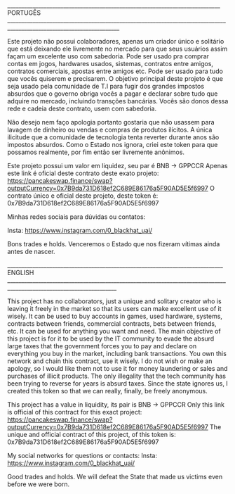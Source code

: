 ____________________________________________________________________________ PORTUGÊS ______________________________________________________________________________________________________________________


Este projeto não possui colaboradores, apenas um criador único e solitário que está deixando ele livremente no mercado para que seus usuários assim façam um excelente uso com sabedoria.
Pode ser usado pra comprar contas em jogos, hardwares usados, sistemas, contratos entre amigos, contratos comerciais, apostas entre amigos etc. Pode ser usado para tudo que vocês quiserem e precisarem.
O objetivo principal deste projeto é que seja usado pela comunidade de T.I para fugir dos grandes impostos absurdos que o governo obriga vocês a pagar e declarar sobre tudo que adquire no mercado, incluindo transções bancárias.
Vocês são donos dessa rede e cadeia deste contrato, usem com sabedoria.

Não desejo nem faço apologia portanto gostaria que não usassem para lavagem de dinheiro ou vendas e compras de produtos ilícitos. A única ilicitude que a comunidade de tecnologia tenta reverter durante anos são impostos absurdos.
Como o Estado nos ignora, criei este token para que possamos realmente, por fim então ser livremente anônimos.

Este projeto possui um valor em liquidez, seu par é BNB -> GPPCCR
Apenas este link é oficial deste contrato deste exato projeto: https://pancakeswap.finance/swap?outputCurrency=0x7B9da731D618ef2C689E86176a5F90AD5E5f6997
O contrato único e oficial deste projeto, deste token é: 0x7B9da731D618ef2C689E86176a5F90AD5E5f6997

Minhas redes sociais para dúvidas ou contatos:

Insta: https://www.instagram.com/0_blackhat_uai/

Bons trades e holds.
Venceremos o Estado que nos fizeram vítimas ainda antes de nascer.



_____________________________________________________________________________ ENGLISH _____________________________________________________________________________________________________________________


This project has no collaborators, just a unique and solitary creator who is leaving it freely in the market so that its users can make excellent use of it wisely.
It can be used to buy accounts in games, used hardware, systems, contracts between friends, commercial contracts, bets between friends, etc. It can be used for anything you want and need.
The main objective of this project is for it to be used by the IT community to evade the absurd large taxes that the government forces you to pay and declare on everything you buy in the market, including bank transactions.
You own this network and chain this contract, use it wisely.
I do not wish or make an apology, so I would like them not to use it for money laundering or sales and purchases of illicit products. The only illegality that the tech community has been trying to reverse for years is absurd taxes.
Since the state ignores us, I created this token so that we can really, finally, be freely anonymous.

This project has a value in liquidity, its pair is BNB -> GPPCCR
Only this link is official of this contract for this exact project: https://pancakeswap.finance/swap?outputCurrency=0x7B9da731D618ef2C689E86176a5F90AD5E5f6997
The unique and official contract of this project, of this token is: 0x7B9da731D618ef2C689E86176a5F90AD5E5f6997

My social networks for questions or contacts:
Insta: https://www.instagram.com/0_blackhat_uai/

Good trades and holds.
We will defeat the State that made us victims even before we were born.


